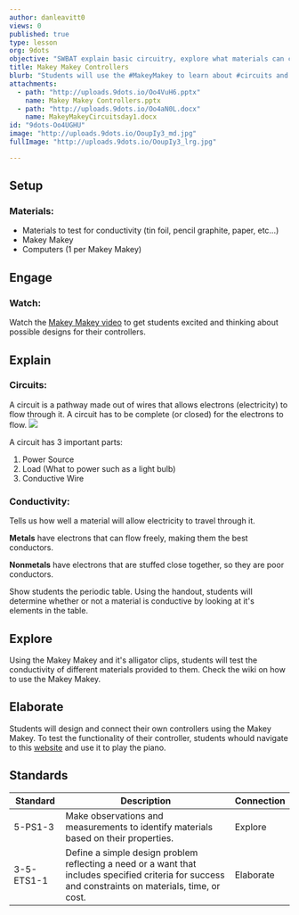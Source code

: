 ```yaml
---
author: danleavitt0
views: 0
published: true
type: lesson
org: 9dots
objective: "SWBAT explain basic circuitry, explore what materials can carry a current through a MaKey MaKey controller, and design a unique MaKey MaKey controller using materials of their choice"
title: Makey Makey Controllers
blurb: "Students will use the #MakeyMakey to learn about #circuits and #conductivity. #NGSS-5-PS1-3 #NGSS-3-5-ETS1-1"
attachments: 
  - path: "http://uploads.9dots.io/Oo4VuH6.pptx"
    name: Makey Makey Controllers.pptx
  - path: "http://uploads.9dots.io/Oo4aN0L.docx"
    name: MakeyMakeyCircuitsday1.docx
id: "9dots-Oo4UGHU"
image: "http://uploads.9dots.io/OoupIy3_md.jpg"
fullImage: "http://uploads.9dots.io/OoupIy3_lrg.jpg"

---
```


## Setup
### Materials:

- Materials to test for conductivity (tin foil, pencil graphite, paper, etc...)
- Makey Makey
- Computers (1 per Makey Makey)

## Engage
### Watch:
Watch the [Makey Makey video](https://www.youtube.com/watch?v=rfQqh7iCcOU) to get students excited and thinking about possible designs for their controllers.

## Explain
### Circuits:
A circuit is a pathway made out of wires that allows electrons (electricity) to flow through it.
A circuit has to be complete (or closed) for the electrons to flow.
![](http://uploads.9dots.io/Oo4Yl1S_md.jpg) 

A circuit has 3 important parts:

1. Power Source
2. Load (What to power such as a light bulb)
3. Conductive Wire

### Conductivity:
Tells us how well a material will allow electricity to travel through it.

**Metals** have electrons that can flow freely, making them the best conductors.

**Nonmetals** have electrons that are stuffed close together, so they are poor conductors.

Show students the periodic table. Using the handout, students will determine whether or not a material is conductive by looking at it's elements in the table. 

## Explore
Using the Makey Makey and it's alligator clips, students will test the conductivity of different materials provided to them. Check the wiki on how to use the Makey Makey.

## Elaborate
Students will design and connect their own controllers using the Makey Makey. To test the functionality of their controller, students whould navigate to this [website](http://scratch.mit.edu/projects/2543877/) and use it to play the piano.

## Standards

Standard | Description | Connection
--- | --- | ---
5-PS1-3 | Make observations and measurements to identify materials based on their properties. | Explore
3-5-ETS1-1 | Define a simple design problem reflecting a need or a want that includes specified criteria for success and constraints on materials, time, or cost. | Elaborate
